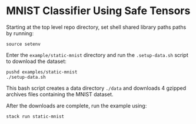# MNIST Classifier Using Safe Tensors

Starting at the top level repo directory, set shell shared library paths paths by running: 

```
source setenv
```

Enter the `example/static-mnist` directory and run the `.setup-data.sh` script to download the dataset:

```
pushd examples/static-mnist
./setup-data.sh
```

This bash script creates a data directory `./data` and downloads 4 gzipped archives files containing the MNIST dataset.

After the downloads are complete, run the example using:

```
stack run static-mnist
```
